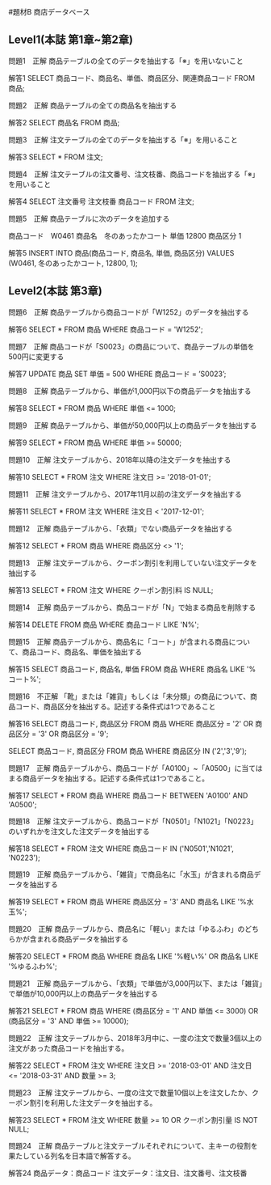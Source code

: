 #題材B 商店データベース

## Level1(本誌 第1章~第2章)

問題1　正解
商品テーブルの全てのデータを抽出する「※」を用いないこと

解答1
SELECT 商品コード、商品名、単価、商品区分、関連商品コード FROM 商品;

問題2　正解
商品テーブルの全ての商品名を抽出する

解答2
SELECT 商品名 FROM 商品;

問題3　正解
注文テーブルの全てのデータを抽出する「※」を用いること

解答3
SELECT * FROM 注文;

問題4　正解
注文テーブルの注文番号、注文枝番、商品コードを抽出する「※」を用いること

解答4
SELECT 注文番号 注文枝番 商品コード FROM 注文;

問題5　正解
商品テーブルに次のデータを追加する

商品コード　W0461
商品名　冬のあったかコート
単価 12800
商品区分 1

解答5
INSERT INTO 商品(商品コード, 商品名, 単価, 商品区分) VALUES (W0461, 冬のあったかコート, 12800, 1);

## Level2(本誌 第3章)
問題6　正解
商品テーブルから商品コードが「W1252」のデータを抽出する

解答6
SELECT * FROM 商品 WHERE 商品コード = 'W1252';

問題7　正解
商品コードが「S0023」の商品について、商品テーブルの単価を500円に変更する

解答7
UPDATE 商品 SET 単価 = 500 WHERE 商品コード = ’S0023’;

問題8　正解
商品テーブルから、単価が1,000円以下の商品データを抽出する

解答8
SELECT * FROM 商品 WHERE 単価 <= 1000;

問題9　正解
商品テーブルから、単価が50,000円以上の商品データを抽出する

解答9
SELECT * FROM 商品 WHERE 単価 >= 50000;

問題10　正解
注文テーブルから、2018年以降の注文データを抽出する

解答10
SELECT * FROM 注文 WHERE 注文日 >= '2018-01-01';

問題11　正解
注文テーブルから、2017年11月以前の注文データを抽出する

解答11
SELECT * FROM 注文 WHERE 注文日 < '2017-12-01';

問題12　正解
商品テーブルから、「衣類」でない商品データを抽出する

解答12
SELECT * FROM 商品 WHERE 商品区分 <> '1';

問題13　正解
注文テーブルから、クーポン割引を利用していない注文データを抽出する

解答13
SELECT * FROM 注文 WHERE クーポン割引料 IS NULL;

問題14　正解
商品テーブルから、商品コードが「N」で始まる商品を削除する

解答14
DELETE FROM 商品 WHERE 商品コード LIKE 'N%';

問題15　正解
商品テーブルから、商品名に「コート」が含まれる商品について、商品コード、商品名、単価を抽出する

解答15
SELECT 商品コード, 商品名, 単価 FROM 商品 WHERE 商品名 LIKE '%コート%';

問題16　不正解
「靴」または「雑貨」もしくは「未分類」の商品について、商品コード、商品区分を抽出する。記述する条件式は1つであること

解答16
SELECT 商品コード, 商品区分 FROM 商品 WHERE 商品区分 = '2' OR 商品区分 = '3' OR 商品区分 = '9';

SELECT 商品コード, 商品区分 FROM 商品 WHERE 商品区分 IN ('2','3','9');

問題17　正解
商品テーブルから、商品コードが「A0100」~「A0500」に当てはまる商品データを抽出する。記述する条件式は1つであること。

解答17
SELECT * FROM 商品 WHERE 商品コード BETWEEN 'A0100' AND 'A0500';

問題18　正解
注文テーブルから、商品コードが「N0501」「N1021」「N0223」のいずれかを注文した注文データを抽出する

解答18
SELECT * FROM 注文 WHERE 商品コード IN ('N0501','N1021', 'N0223');

問題19　正解
商品テーブルから、「雑貨」で商品名に「水玉」が含まれる商品データを抽出する

解答19
SELECT * FROM 商品 WHERE 商品区分 = '3' AND 商品名 LIKE '%水玉%';

問題20　正解
商品テーブルから、商品名に「軽い」または「ゆるふわ」のどちらかが含まれる商品データを抽出する

解答20
SELECT * FROM 商品 WHERE 商品名 LIKE '%軽い%' OR 商品名 LIKE '%ゆるふわ%';

問題21　正解
商品テーブルから、「衣類」で単価が3,000円以下、または「雑貨」で単価が10,000円以上の商品データを抽出する

解答21
SELECT * FROM 商品 WHERE (商品区分 = '1' AND 単価 <= 3000) OR (商品区分 = '3' AND 単価 >= 10000);

問題22　正解
注文テーブルから、2018年3月中に、一度の注文で数量3個以上の注文があった商品コードを抽出する。

解答22
SELECT * FROM 注文 WHERE 注文日 >= '2018-03-01' AND 注文日 <= '2018-03-31' AND 数量 >= 3;

問題23　正解
注文テーブルから、一度の注文で数量10個以上を注文したか、クーポン割引を利用した注文データを抽出する。

解答23
SELECT * FROM 注文 WHERE 数量 >= 10 OR クーポン割引量 IS NOT NULL;

問題24　正解
商品テーブルと注文テーブルそれぞれについて、主キーの役割を果たしている列名を日本語で解答する。

解答24
商品データ：商品コード
注文データ：注文日、注文番号、注文枝番

